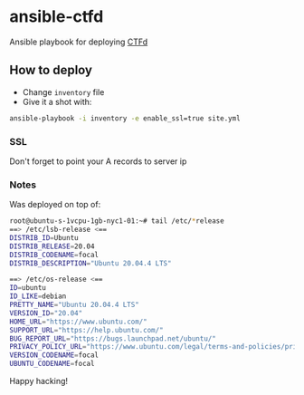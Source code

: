 # ansible-ctfd
Ansible playbook for deploying [CTFd](https://github.com/CTFd/CTFd)

## How to deploy
* Change ```inventory``` file
* Give it a shot with:
```bash
ansible-playbook -i inventory -e enable_ssl=true site.yml 
```
### SSL
Don't forget to point your A records to server ip
### Notes
Was deployed on top of:
```bash
root@ubuntu-s-1vcpu-1gb-nyc1-01:~# tail /etc/*release
==> /etc/lsb-release <==
DISTRIB_ID=Ubuntu
DISTRIB_RELEASE=20.04
DISTRIB_CODENAME=focal
DISTRIB_DESCRIPTION="Ubuntu 20.04.4 LTS"

==> /etc/os-release <==
ID=ubuntu
ID_LIKE=debian
PRETTY_NAME="Ubuntu 20.04.4 LTS"
VERSION_ID="20.04"
HOME_URL="https://www.ubuntu.com/"
SUPPORT_URL="https://help.ubuntu.com/"
BUG_REPORT_URL="https://bugs.launchpad.net/ubuntu/"
PRIVACY_POLICY_URL="https://www.ubuntu.com/legal/terms-and-policies/privacy-policy"
VERSION_CODENAME=focal
UBUNTU_CODENAME=focal
```

Happy hacking!
